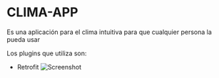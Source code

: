 # CLIMA-APP 
Es una aplicación para el clima intuitiva para que cualquier persona la pueda usar

Los plugins que utiliza son:

- Retrofit 
![Screenshot](Retrofit.png)
